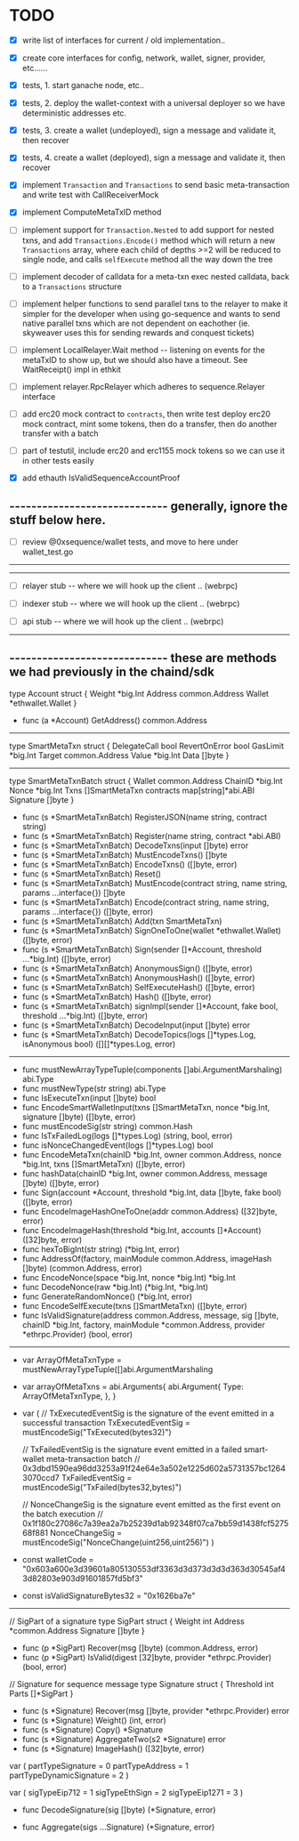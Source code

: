 TODO
====

- [x] write list of interfaces for current / old implementation..
- [x] create core interfaces for config, network, wallet, signer, provider, etc......

- [x] tests, 1. start ganache node, etc..

- [x] tests, 2. deploy the wallet-context with a universal deployer so we have deterministic addresses etc.

- [x] tests, 3. create a wallet (undeployed), sign a message and validate it, then recover

- [x] tests, 4. create a wallet (deployed), sign a message and validate it, then recover

- [x] implement `Transaction` and `Transactions` to send basic meta-transaction and write test with CallReceiverMock

- [x] implement ComputeMetaTxID method

- [ ] implement support for `Transaction.Nested` to add support for nested txns, and add `Transactions.Encode()` method
      which will return a new `Transactions` array, where each child of depths >=2 will be reduced to single node,
			and calls `selfExecute` method all the way down the tree

- [ ] implement decoder of calldata for a meta-txn exec nested calldata, back to a `Transactions` structure

- [ ] implement helper functions to send parallel txns to the relayer to make it simpler for the developer
			when using go-sequence and wants to send native parallel txns which are not dependent on eachother (ie. skyweaver
			uses this for sending rewards and conquest tickets)

- [ ] implement LocalRelayer.Wait method -- listening on events for the metaTxID to show up, but we should also have a timeout. See WaitReceipt() impl 				in ethkit

- [ ] implement relayer.RpcRelayer which adheres to sequence.Relayer interface

- [ ] add erc20 mock contract to `contracts`, then write test deploy erc20 mock contract, mint some tokens,
			then do a transfer, then do another transfer with a batch

- [ ] part of testutil, include erc20 and erc1155 mock tokens so we can use it in other tests easily

- [x] add ethauth IsValidSequenceAccountProof





----------------------------- generally, ignore the stuff below here.
-----------------------------


- [ ] review @0xsequence/wallet tests, and move to here under wallet_test.go


-----------------------------
-----------------------------


- [ ] relayer stub -- where we will hook up the client .. (webrpc)
- [ ] indexer stub -- where we will hook up the client .. (webrpc)
- [ ] api stub -- where we will hook up the client .. (webrpc)


-----------------------------
----------------------------- these are methods we had previously in the chaind/sdk 
-----------------------------




type Account struct {
	Weight  *big.Int
	Address common.Address
	Wallet  *ethwallet.Wallet
}

* func (a *Account) GetAddress() common.Address 




-----------------------------



type SmartMetaTxn struct {
	DelegateCall  bool
	RevertOnError bool
	GasLimit      *big.Int
	Target        common.Address
	Value         *big.Int
	Data          []byte
}


-----------------------------




type SmartMetaTxnBatch struct {
	Wallet    common.Address
	ChainID   *big.Int
	Nonce     *big.Int
	Txns      []SmartMetaTxn
	contracts map[string]*abi.ABI
	Signature []byte
}

* func (s *SmartMetaTxnBatch) RegisterJSON(name string, contract string)
* func (s *SmartMetaTxnBatch) Register(name string, contract *abi.ABI)
* func (s *SmartMetaTxnBatch) DecodeTxns(input []byte) error
* func (s *SmartMetaTxnBatch) MustEncodeTxns() []byte
* func (s *SmartMetaTxnBatch) EncodeTxns() ([]byte, error)
* func (s *SmartMetaTxnBatch) Reset()
* func (s *SmartMetaTxnBatch) MustEncode(contract string, name string, params ...interface{}) []byte
* func (s *SmartMetaTxnBatch) Encode(contract string, name string, params ...interface{}) ([]byte, error)
* func (s *SmartMetaTxnBatch) Add(txn SmartMetaTxn)
* func (s *SmartMetaTxnBatch) SignOneToOne(wallet *ethwallet.Wallet) ([]byte, error)
* func (s *SmartMetaTxnBatch) Sign(sender []*Account, threshold ...*big.Int) ([]byte, error)
* func (s *SmartMetaTxnBatch) AnonymousSign() ([]byte, error)
* func (s *SmartMetaTxnBatch) AnonymousHash() ([]byte, error)
* func (s *SmartMetaTxnBatch) SelfExecuteHash() ([]byte, error)
* func (s *SmartMetaTxnBatch) Hash() ([]byte, error)
* func (s *SmartMetaTxnBatch) signImpl(sender []*Account, fake bool, threshold ...*big.Int) ([]byte, error)
* func (s *SmartMetaTxnBatch) DecodeInput(input []byte) error
* func (s *SmartMetaTxnBatch) DecodeTopics(logs []*types.Log, isAnonymous bool) ([][]*types.Log, error)




-----------------------------




* func mustNewArrayTypeTuple(components []abi.ArgumentMarshaling) abi.Type
* func mustNewType(str string) abi.Type
* func IsExecuteTxn(input []byte) bool
* func EncodeSmartWalletInput(txns []SmartMetaTxn, nonce *big.Int, signature []byte) ([]byte, error)
* func mustEncodeSig(str string) common.Hash
* func IsTxFailedLog(logs []*types.Log) (string, bool, error)
* func isNonceChangedEvent(logs []*types.Log) bool
* func EncodeMetaTxn(chainID *big.Int, owner common.Address, nonce *big.Int, txns []SmartMetaTxn) ([]byte, error)
* func hashData(chainID *big.Int, owner common.Address, message []byte) ([]byte, error)
* func Sign(account *Account, threshold *big.Int, data []byte, fake bool) ([]byte, error)
* func EncodeImageHashOneToOne(addr common.Address) ([32]byte, error)
* func EncodeImageHash(threshold *big.Int, accounts []*Account) ([32]byte, error)
* func hexToBigInt(str string) (*big.Int, error)
* func AddressOf(factory, mainModule common.Address, imageHash []byte) (common.Address, error)
* func EncodeNonce(space *big.Int, nonce *big.Int) *big.Int
* func DecodeNonce(raw *big.Int) (*big.Int, *big.Int)
* func GenerateRandomNonce() (*big.Int, error)
* func EncodeSelfExecute(txns []SmartMetaTxn) ([]byte, error)
* func IsValidSignature(address common.Address, message, sig []byte, chainID *big.Int, factory, mainModule *common.Address, provider *ethrpc.Provider) (bool, error)



-----------------------------



* var ArrayOfMetaTxnType = mustNewArrayTypeTuple([]abi.ArgumentMarshaling

* var arrayOfMetaTxns = abi.Arguments{
	abi.Argument{
		Type: ArrayOfMetaTxnType,
	},
}

* var (
	// TxExecutedEventSig is the signature of the event emitted in a successful transaction
	TxExecutedEventSig = mustEncodeSig("TxExecuted(bytes32)")

	// TxFailedEventSig is the signature event emitted in a failed smart-wallet meta-transaction batch
	// 0x3dbd1590ea96dd3253a91f24e64e3a502e1225d602a5731357bc12643070ccd7
	TxFailedEventSig = mustEncodeSig("TxFailed(bytes32,bytes)")

	// NonceChangeSig is the signature event emitted as the first event on the batch execution
	// 0x1f180c27086c7a39ea2a7b25239d1ab92348f07ca7bb59d1438fcf527568f881
	NonceChangeSig = mustEncodeSig("NonceChange(uint256,uint256)")
)

* const walletCode = "0x603a600e3d39601a805130553df3363d3d373d3d3d363d30545af43d82803e903d91601857fd5bf3"

* const isValidSignatureBytes32 = "0x1626ba7e"



--------------------------


// SigPart of a signature
type SigPart struct {
	Weight    int
	Address   *common.Address
	Signature []byte
}

* func (p *SigPart) Recover(msg []byte) (common.Address, error)
* func (p *SigPart) IsValid(digest [32]byte, provider *ethrpc.Provider) (bool, error)



// Signature for sequence message
type Signature struct {
	Threshold int
	Parts     []*SigPart
}

* func (s *Signature) Recover(msg []byte, provider *ethrpc.Provider) error
* func (s *Signature) Weight() (int, error)
* func (s *Signature) Copy() *Signature
* func (s *Signature) AggregateTwo(s2 *Signature) error
* func (s *Signature) ImageHash() ([32]byte, error)


var (
	partTypeSignature        = 0
	partTypeAddress          = 1
	partTypeDynamicSignature = 2
)

var (
	sigTypeEip712  = 1
	sigTypeEthSign = 2
	sigTypeEip1271 = 3
)


* func DecodeSignature(sig []byte) (*Signature, error)


* func Aggregate(sigs ...Signature) (*Signature, error) 

